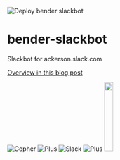 ![Deploy bender slackbot](https://github.com/ackersonde/bender-slackbot/workflows/Deploy%20bender%20slackbot/badge.svg)

# bender-slackbot
Slackbot for ackerson.slack.com

[Overview in this blog post](https://agileweboperations.com/write-your-own-slack-chatbot-in-golang)

![Gopher](https://go.dev/images/gophers/ladder.svg) ![Plus](http://icons.iconarchive.com/icons/icons8/ios7/64/User-Interface-Plus-icon.png) ![Slack](https://a.slack-edge.com/0180/img/icons/app-256.png) ![Plus](http://icons.iconarchive.com/icons/icons8/ios7/64/User-Interface-Plus-icon.png) <img src="https://upload.wikimedia.org/wikipedia/en/a/a6/Bender_Rodriguez.png" height="20%" width="20%">
